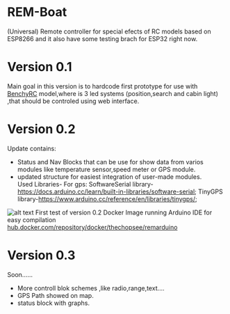 # REM-Boat
(Universal) Remote controller for special efects of RC models based on ESP8266 and it also have some testing brach for ESP32 right now.
# Version 0.1
Main goal in this version is to hardcode first prototype for use with [BenchyRC](https://www.thingiverse.com/thing:2388765) model,where is 3 led systems (position,search and cabin light) 
,that should be controled using web interface.
# Version 0.2
Update contains:
- Status and Nav Blocks that can be use for show data from varios modules like temperature sensor,speed meter or GPS module.
- updated structure for easiest integration of user-made modules.  
Used Libraries-
For gps:
SoftwareSerial library-https://docs.arduino.cc/learn/built-in-libraries/software-serial;
TinyGPS library-https://www.arduino.cc/reference/en/libraries/tinygps/;

![alt text](https://github.com/Thechopsee/REM-Boat/blob/main/img/_DSC0003.jpg)
First test of version 0.2
Docker Image running Arduino IDE for easy compilation [hub.docker.com/repository/docker/thechopsee/remarduino](https://hub.docker.com/repository/docker/thechopsee/remarduino)

# Version 0.3
Soon......
- More controll blok schemes ,like radio,range,text....
- GPS Path showed on map.
- status block with graphs.



